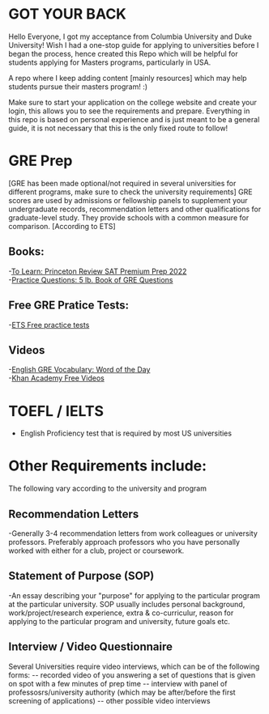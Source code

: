 # GOT YOUR BACK
Hello Everyone, I got my acceptance from Columbia University and Duke University! Wish I had a one-stop guide for applying to universities before I began the process, hence created this Repo which will be helpful for students applying for Masters programs, particularly in USA.

A repo where I keep adding content [mainly resources] which may help students pursue their masters program! :)

Make sure to start your application on the college website and create your login, this allows you to see the requirements and prepare. Everything in this repo is based on personal experience and is just meant to be a general guide, it is not necessary that this is the only fixed route to follow!

# GRE Prep 
[GRE has been made optional/not required in several universities for different programs, make sure to check the university requirements]
GRE scores are used by admissions or fellowship panels to supplement your undergraduate records, recommendation letters and other qualifications for graduate-level study. They provide schools with a common measure for comparison. [According to ETS]
## Books:
-[To Learn: Princeton Review SAT Premium Prep 2022](/https://www.amazon.com/Princeton-Review-Premium-Prep-2022/dp/0525570446/ref=asc_df_0525570446/?tag=hyprod-20&linkCode=df0&hvadid=508996137250&hvpos=&hvnetw=g&hvrand=6591930968690678943&hvpone=&hvptwo=&hvqmt=&hvdev=c&hvdvcmdl=&hvlocint=&hvlocphy=9003541&hvtargid=pla-1209949639860&psc=1)\
-[Practice Questions: 5 lb. Book of GRE Questions](https://www.amazon.com/dp/1506247598/ref=redir_mobile_desktop?_encoding=UTF8&aaxitk=3bf83e7e032143e449f02535d8e33ad1&hsa_cr_id=9892160330901&pd_rd_plhdr=t&pd_rd_r=cbc44528-e7ee-4015-9db0-bff4ad6b71ed&pd_rd_w=wXJ8c&pd_rd_wg=AKb65&ref_=sbx_be_s_sparkle_mcd_asin_0_img)
## Free GRE Pratice Tests:
-[ETS Free practice tests](https://www.ets.org/gre/revised_general/prepare/powerprep/)
##  Videos
-[English GRE Vocabulary: Word of the Day](https://www.youtube.com/watch?v=7z-2PJOFgu4&list=PLYZACiD6j3Vuj2shy5qrZv0f497INANIE)\
-[Khan Academy Free Videos](https://www.ets.org/gre/revised_general/prepare/quantitative_reasoning/khan_academy)


# TOEFL / IELTS
- English Proficiency test that is required by most US universities

# Other Requirements include:
The following vary according to the university and program
## Recommendation Letters 
-Generally 3-4 recommendation letters from work colleagues or university professors. Preferably approach professors who you have personally worked with either for a club, project or coursework.
## Statement of Purpose (SOP)
-An essay describing your "purpose" for applying to the particular program at the particular university. SOP usually includes personal background, work/project/research experience, extra & co-curriculur, reason for applying to the particular program and university, future goals etc. 
## Interview / Video Questionnaire
Several Universities require video interviews, which can be of the following forms:
 -- recorded video of you answering a set of questions that is given on spot with a few minutes of prep time
 -- interview with panel of professosrs/university authority (which may be after/before the first screening of applications)
 -- other possible video interviews
 



